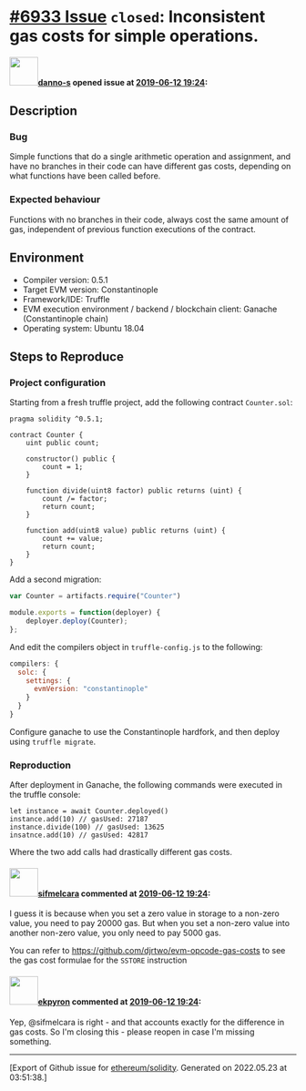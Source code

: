 # [\#6933 Issue](https://github.com/ethereum/solidity/issues/6933) `closed`: Inconsistent gas costs for simple operations.

#### <img src="https://avatars.githubusercontent.com/u/26908216?v=4" width="50">[danno-s](https://github.com/danno-s) opened issue at [2019-06-12 19:24](https://github.com/ethereum/solidity/issues/6933):

<!--## Prerequisites

- First, many thanks for taking part in the community. We really appreciate that.
- We realize there is a lot of information requested here. We ask only that you do your best to provide as much information as possible so we can better help you.
- Support questions are better asked in one of the following locations:
	- [Solidity chat](https://gitter.im/ethereum/solidity)
	- [Stack Overflow](https://ethereum.stackexchange.com/)
- Ensure the issue isn't already reported.
- The issue should be reproducible with the latest solidity version; however, this isn't a hard requirement and being reproducible with an older version is sufficient.
-->

## Description

<!--Please shortly describe the bug you have found, and what you expect instead.-->
### Bug
Simple functions that do a single arithmetic operation and assignment, and have no branches in their code can have different gas costs, depending on what functions have been called before.

### Expected behaviour
Functions with no branches in their code, always cost the same amount of gas, independent of previous function executions of the contract.

## Environment

- Compiler version: 0.5.1
- Target EVM version: Constantinople
- Framework/IDE: Truffle
- EVM execution environment / backend / blockchain client: Ganache (Constantinople chain)
- Operating system: Ubuntu 18.04

## Steps to Reproduce

<!--
Please provide a *minimal* source code example to trigger the bug you have found.
Please also mention any command line flags that are necessary for triggering the bug.
Provide as much information as necessary to reproduce the bug. -->

### Project configuration
Starting from a fresh truffle project, add the following contract `Counter.sol`:

```solidity
pragma solidity ^0.5.1;

contract Counter {
    uint public count;

    constructor() public {
        count = 1;
    }

    function divide(uint8 factor) public returns (uint) {
        count /= factor;
        return count;
    }

    function add(uint8 value) public returns (uint) {
        count += value;
        return count;
    }
}
```

Add a second migration:
```javascript
var Counter = artifacts.require("Counter")

module.exports = function(deployer) {
    deployer.deploy(Counter);
};
```
And edit the compilers object in `truffle-config.js` to the following:

```javascript
compilers: {
  solc: {
    settings: {
      evmVersion: "constantinople"
    }
  }
}
```
Configure ganache to use the Constantinople hardfork, and then deploy using `truffle migrate`.

### Reproduction
After deployment in Ganache, the following commands were executed in the truffle console:
```
let instance = await Counter.deployed()
instance.add(10) // gasUsed: 27187
instance.divide(100) // gasUsed: 13625
insatnce.add(10) // gasUsed: 42817
```
Where the two add calls had drastically different gas costs.

#### <img src="https://avatars.githubusercontent.com/u/10496191?v=4" width="50">[sifmelcara](https://github.com/sifmelcara) commented at [2019-06-12 19:24](https://github.com/ethereum/solidity/issues/6933#issuecomment-501515647):

I guess it is because when you set a zero value in storage to a non-zero value, you need to pay 20000 gas. But when you set a non-zero value into another non-zero value, you only need to pay 5000 gas.

You can refer to https://github.com/djrtwo/evm-opcode-gas-costs to see the gas cost formulae for 
 the `SSTORE` instruction

#### <img src="https://avatars.githubusercontent.com/u/1347491?v=4" width="50">[ekpyron](https://github.com/ekpyron) commented at [2019-06-12 19:24](https://github.com/ethereum/solidity/issues/6933#issuecomment-501696938):

Yep, @sifmelcara is right - and that accounts exactly for the difference in gas costs. So I'm closing this - please reopen in case I'm missing something.


-------------------------------------------------------------------------------



[Export of Github issue for [ethereum/solidity](https://github.com/ethereum/solidity). Generated on 2022.05.23 at 03:51:38.]
